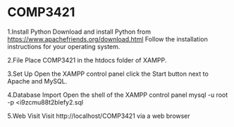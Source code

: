 # COMP3421

1.Install Python
Download and install Python from https://www.apachefriends.org/download.html
Follow the installation instructions for your operating system.

2.File
Place COMP3421 in the htdocs folder of XAMPP.

3.Set Up
Open the XAMPP control panel
click the Start button next to Apache and MySQL.

4.Database Import
Open the shell of the XAMPP control panel
mysql -u root -p <i9zcmu88t2blefy2.sql

5.Web Visit
Visit http://localhost/COMP3421 via a web browser

